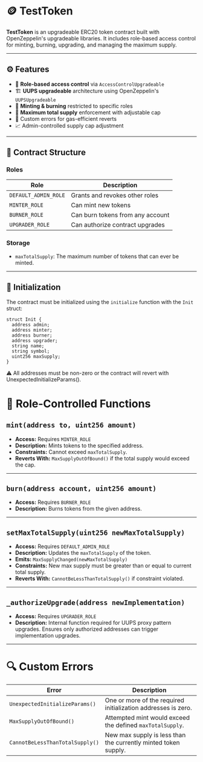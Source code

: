 # 🪙 TestToken

**TestToken** is an upgradeable ERC20 token contract built with OpenZeppelin's upgradeable libraries. It includes role-based access control for minting, burning, upgrading, and managing the maximum supply.

---

## ⚙️ Features

- 🔐 **Role-based access control** via `AccessControlUpgradeable`
- 🏗 **UUPS upgradeable** architecture using OpenZeppelin's `UUPSUpgradeable`
- 🧾 **Minting & burning** restricted to specific roles
- 🧱 **Maximum total supply** enforcement with adjustable cap
- 🚫 Custom errors for gas-efficient reverts
- 📈 Admin-controlled supply cap adjustment

---

## 🧱 Contract Structure

### Roles

| Role                 | Description                      |
| -------------------- | -------------------------------- |
| `DEFAULT_ADMIN_ROLE` | Grants and revokes other roles   |
| `MINTER_ROLE`        | Can mint new tokens              |
| `BURNER_ROLE`        | Can burn tokens from any account |
| `UPGRADER_ROLE`      | Can authorize contract upgrades  |

### Storage

- `maxTotalSupply`: The maximum number of tokens that can ever be minted.

---

## 🧪 Initialization

The contract must be initialized using the `initialize` function with the `Init` struct:

```solidity
struct Init {
  address admin;
  address minter;
  address burner;
  address upgrader;
  string name;
  string symbol;
  uint256 maxSupply;
}
```

⚠️ All addresses must be non-zero or the contract will revert with UnexpectedInitializeParams().

# 🔐 Role-Controlled Functions

## `mint(address to, uint256 amount)`

- **Access:** Requires `MINTER_ROLE`
- **Description:** Mints tokens to the specified address.
- **Constraints:** Cannot exceed `maxTotalSupply`.
- **Reverts With:** `MaxSupplyOutOfBound()` if the total supply would exceed the cap.

---

## `burn(address account, uint256 amount)`

- **Access:** Requires `BURNER_ROLE`
- **Description:** Burns tokens from the given address.

---

## `setMaxTotalSupply(uint256 newMaxTotalSupply)`

- **Access:** Requires `DEFAULT_ADMIN_ROLE`
- **Description:** Updates the `maxTotalSupply` of the token.
- **Emits:** `MaxSupplyChanged(newMaxTotalSupply)`
- **Constraints:** New max supply must be greater than or equal to current total supply.
- **Reverts With:** `CannotBeLessThanTotalSupply()` if constraint violated.

---

## `_authorizeUpgrade(address newImplementation)`

- **Access:** Requires `UPGRADER_ROLE`
- **Description:** Internal function required for UUPS proxy pattern upgrades. Ensures only authorized addresses can trigger implementation upgrades.

---

# 🔍 Custom Errors

| Error                           | Description                                                    |
| ------------------------------- | -------------------------------------------------------------- |
| `UnexpectedInitializeParams()`  | One or more of the required initialization addresses is zero.  |
| `MaxSupplyOutOfBound()`         | Attempted mint would exceed the defined `maxTotalSupply`.      |
| `CannotBeLessThanTotalSupply()` | New max supply is less than the currently minted token supply. |
